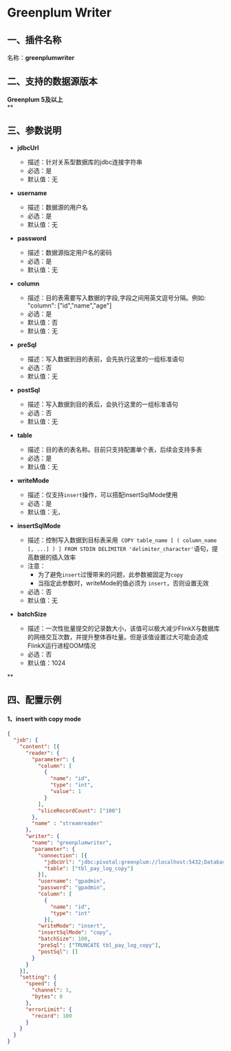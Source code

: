 # Greenplum Writer

<a name="c6v6n"></a>
## 一、插件名称
名称：**greenplumwriter**<br />
<a name="841YG"></a>
## 二、支持的数据源版本
**Greenplum 5及以上**<br />**
<a name="2lzA4"></a>
## 三、参数说明

- **jdbcUrl**
   - 描述：针对关系型数据库的jdbc连接字符串
   - 必选：是
   - 默认值：无



- **username**
   - 描述：数据源的用户名
   - 必选：是
   - 默认值：无



- **password**
   - 描述：数据源指定用户名的密码
   - 必选：是
   - 默认值：无



- **column**
   - 描述：目的表需要写入数据的字段,字段之间用英文逗号分隔。例如: "column": ["id","name","age"]
   - 必选：是
   - 默认值：否
   - 默认值：无



- **preSql**
   - 描述：写入数据到目的表前，会先执行这里的一组标准语句
   - 必选：否
   - 默认值：无



- **postSql**
   - 描述：写入数据到目的表后，会执行这里的一组标准语句
   - 必选：否
   - 默认值：无



- **table**
   - 描述：目的表的表名称。目前只支持配置单个表，后续会支持多表
   - 必选：是
   - 默认值：无



- **writeMode**
   - 描述：仅支持`insert`操作，可以搭配insertSqlMode使用
   - 必选：是
   - 默认值：无，



- **insertSqlMode**
   - 描述：控制写入数据到目标表采用  `COPY table_name [ ( column_name [, ...] ) ] FROM STDIN DELIMITER 'delimiter_character'`语句，提高数据的插入效率
   - 注意：
      - 为了避免`insert`过慢带来的问题，此参数被固定为`copy`
      - 当指定此参数时，writeMode的值必须为 `insert`，否则设置无效
   - 必选：否
   - 默认值：无



- **batchSize**
   - 描述：一次性批量提交的记录数大小，该值可以极大减少FlinkX与数据库的网络交互次数，并提升整体吞吐量。但是该值设置过大可能会造成FlinkX运行进程OOM情况
   - 必选：否
   - 默认值：1024

**
<a name="1LBc2"></a>
## 四、配置示例
<a name="QBFSI"></a>
#### 1、insert with copy mode
```json
{
  "job": {
    "content": [{
      "reader": {
        "parameter": {
          "column": [
            {
              "name": "id",
              "type": "int",
              "value": 1
            }
          ],
          "sliceRecordCount": ["100"]
        },
        "name" : "streamreader"
      },
      "writer": {
        "name": "greenplumwriter",
        "parameter": {
          "connection": [{
            "jdbcUrl": "jdbc:pivotal:greenplum://localhost:5432;DatabaseName=exampledb",
            "table": ["tbl_pay_log_copy"]
          }],
          "username": "gpadmin",
          "password": "gpadmin",
          "column": [
            {
              "name": "id",
              "type": "int"
            }],
          "writeMode": "insert",
          "insertSqlMode": "copy",
          "batchSize": 100,
          "preSql": ["TRUNCATE tbl_pay_log_copy"],
          "postSql": []
        }
      }
    }],
    "setting": {
      "speed": {
        "channel": 1,
        "bytes": 0
      },
      "errorLimit": {
        "record": 100
      }
    }
  }
}
```
